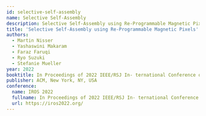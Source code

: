 ```yaml
---
id: selective-self-assembly
name: Selective Self-Assembly
description: Selective Self-Assembly using Re-Programmable Magnetic Pixels
title: 'Selective Self-Assembly using Re-Programmable Magnetic Pixels'
authors:
  - Martin Nisser
  - Yashaswini Makaram
  - Faraz Faruqi
  - Ryo Suzuki
  - Stefanie Mueller
year: 2022
booktitle: In Proceedings of 2022 IEEE/RSJ In- ternational Conference on Intelligent Robots and Systems (IROS '22)
publisher: ACM, New York, NY, USA
conference:
  name: IROS 2022
  fullname: In Proceedings of 2022 IEEE/RSJ In- ternational Conference on Intelligent Robots and Systems (IROS 2022)
  url: https://iros2022.org/
---
```



